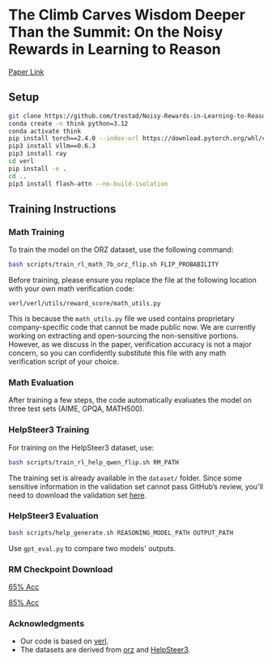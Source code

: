 # The Climb Carves Wisdom Deeper Than the Summit: On the Noisy Rewards in Learning to Reason

[Paper Link](./noisy_rewards_in_learning_to_reason.pdf)


## Setup

```sh
git clone https://github.com/trestad/Noisy-Rewards-in-Learning-to-Reason.git
conda create -n think python=3.12
conda activate think
pip install torch==2.4.0 --index-url https://download.pytorch.org/whl/cu121
pip3 install vllm==0.6.3
pip3 install ray
cd verl
pip install -e .
cd ..
pip3 install flash-attn --no-build-isolation
```

## Training Instructions

### Math Training

To train the model on the ORZ dataset, use the following command:

```sh
bash scripts/train_rl_math_7b_orz_flip.sh FLIP_PROBABILITY
```

Before training, please ensure you replace the file at the following location with your own math verification code:

```
verl/verl/utils/reward_score/math_utils.py
```
This is because the `math_utils.py` file we used contains proprietary company-specific code that cannot be made public now. 
We are currently working on extracting and open-sourcing the non-sensitive portions.
However, as we discuss in the paper, verification accuracy is not a major concern, so you can confidently substitute this file with any math verification script of your choice.

### Math Evaluation

After training a few steps, the code automatically evaluates the model on three test sets (AIME, GPQA, MATH500).

### HelpSteer3 Training

For training on the HelpSteer3 dataset, use:

```sh
bash scripts/train_rl_help_qwen_flip.sh RM_PATH
```

The training set is already available in the `dataset/` folder. Since some sensitive information in the validation set cannot pass GitHub’s review, you'll need to download the validation set [here](https://drive.google.com/file/d/1ABrlXPXdC34oTUg2otrlRMihxITeoesq/view?usp=sharing).

### HelpSteer3 Evaluation

```sh
bash scripts/help_generate.sh REASONING_MODEL_PATH OUTPUT_PATH
```

Use ```gpt_eval.py``` to compare two models' outputs.

### RM Checkpoint Download

[65% Acc](https://drive.google.com/drive/folders/1KYlPBQoImTZCHIe3oWXXZPjZHlcwGKJ9?usp=sharing)

[85% Acc](Uploading)


### Acknowledgments

* Our code is based on [verl](https://github.com/volcengine/verl).
* The datasets are derived from [orz](https://github.com/Open-Reasoner-Zero/Open-Reasoner-Zero) and [HelpSteer3](https://huggingface.co/datasets/nvidia/HelpSteer3).